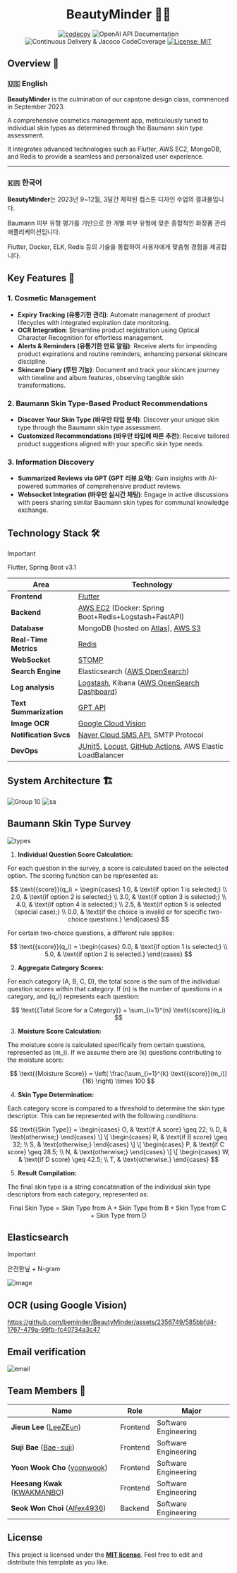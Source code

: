 <div align="center">
  
# BeautyMinder 💄✨

[![codecov](https://codecov.io/gh/beminder/BeautyMinder/graph/badge.svg?token=XJ79PXGWBC)](https://codecov.io/gh/beminder/BeautyMinder)
![OpenAI API Documentation](https://github.com/beminder/BeautyMinder/actions/workflows/api-doc.yml/badge.svg)
![Continuous Delivery & Jacoco CodeCoverage](https://github.com/beminder/BeautyMinder/actions/workflows/deployment-and-code-coverage-workflow.yml/badge.svg)
[![License: MIT](https://img.shields.io/badge/License-MIT-yellow.svg)](https://opensource.org/licenses/MIT)

</div>

## Overview 🌟

### 🇺🇸 English

**BeautyMinder** is the culmination of our capstone design class, commenced in September 2023.

A comprehensive cosmetics management app, meticulously tuned to individual skin types as determined through the Baumann skin type assessment.

It integrates advanced technologies such as Flutter, AWS EC2, MongoDB, and Redis to provide a seamless and personalized user experience.

---

### 🇰🇷 한국어

**BeautyMinder**는 2023년 9~12월, 3달간 제작된 캡스톤 디자인 수업의 결과물입니다.

Baumann 피부 유형 평가를 기반으로 한 개별 피부 유형에 맞춘 종합적인 화장품 관리 애플리케이션입니다.

Flutter, Docker, ELK, Redis 등의 기술을 통합하여 사용자에게 맞춤형 경험을 제공합니다.

## Key Features 🎉

### 1. **Cosmetic Management**
   - **Expiry Tracking (유통기한 관리)**: Automate management of product lifecycles with integrated expiration date monitoring.
   - **OCR Integration**: Streamline product registration using Optical Character Recognition for effortless management.
   - **Alerts & Reminders (유통기한 만료 알림)**: Receive alerts for impending product expirations and routine reminders, enhancing personal skincare discipline.
   - **Skincare Diary (루틴 기능)**: Document and track your skincare journey with timeline and album features, observing tangible skin transformations.

### 2. **Baumann Skin Type-Based Product Recommendations**
   - **Discover Your Skin Type (바우만 타입 분석)**: Discover your unique skin type through the Baumann skin type assessment.
   - **Customized Recommendations (바우만 타입에 따른 추천)**: Receive tailored product suggestions aligned with your specific skin type needs.

### 3. **Information Discovery**
   - **Summarized Reviews via GPT (GPT 리뷰 요약)**: Gain insights with AI-powered summaries of comprehensive product reviews.
   - **Websocket Integration (바우만 실시간 채팅)**: Engage in active discussions with peers sharing similar Baumann skin types for communal knowledge exchange.

## Technology Stack 🛠️

> [!IMPORTANT]
> Flutter, Spring Boot v3.1

| Area                 | Technology                                                                                                                                                                      |
|----------------------|---------------------------------------------------------------------------------------------------------------------------------------------------------------------------------|
| **Frontend** | [Flutter](https://flutter.dev/)                                                                                                                                                 |
| **Backend**    | [AWS EC2](https://aws.amazon.com/ko/ec2/) (Docker: Spring Boot+Redis+Logstash+FastAPI)                                                                                          |
| **Database**         | MongoDB (hosted on [Atlas](https://www.mongodb.com/ko-kr/atlas/database)), [AWS S3](https://aws.amazon.com/ko/s3/)                                                              |
| **Real-Time Metrics** | [Redis](https://redis.io/)                                                                                                                                                      |
| **WebSocket**        | [STOMP](https://github.com/stomp-js/stompjs)                                                                                                                                    |
| **Search Engine**    | Elasticsearch ([AWS OpenSearch](https://aws.amazon.com/ko/what-is/opensearch/))                                                                                                 |
| **Log analysis**     | [Logstash](https://www.elastic.co/kr/logstash), Kibana ([AWS OpenSearch Dashboard](https://docs.aws.amazon.com/ko_kr/opensearch-service/latest/developerguide/dashboards.html)) |
| **Text Summarization** | [GPT API](https://platform.openai.com/docs/guides/text-generation)                                                                                                              |
| **Image OCR**        | [Google Cloud Vision](https://cloud.google.com/vision?hl=ko)                                                                                                                    |
| **Notification Svcs** | [Naver Cloud SMS API](https://api.ncloud-docs.com/docs/ai-application-service-sens-smsv2), SMTP Protocol                                                                        |
| **DevOps**           | [JUnit5](https://junit.org/junit5/), [Locust](https://locust.io/), [GitHub Actions](https://github.com/features/actions), AWS Elastic LoadBalancer                                                        |

## System Architecture 🏗️
![Group 10](https://github.com/beminder/BeautyMinder/assets/2356749/ba7cbe30-a516-40aa-96e6-06656bc47068)
![sa](https://github.com/beminder/BeautyMinder/assets/2356749/4fa9732d-3358-45e1-92a4-24c5c6f28382)

## Baumann Skin Type Survey
![types](https://cdn.shopify.com/s/files/1/0740/5984/1838/files/img_1_-_16-baumann-skin-types_800x.png?v=1689709313)

1. **Individual Question Score Calculation:**

For each question in the survey, a score is calculated based on the selected option. The scoring function can be represented as:

$$
\text{{score}}(q_i) =
\begin{cases}
1.0, & \text{if option 1 is selected;} \\
2.0, & \text{if option 2 is selected;} \\
3.0, & \text{if option 3 is selected;} \\
4.0, & \text{if option 4 is selected;} \\
2.5, & \text{if option 5 is selected (special case);} \\
0.0, & \text{if the choice is invalid or for specific two-choice questions.}
\end{cases}
$$

For certain two-choice questions, a different rule applies:

$$
\text{{score}}(q_i) =
\begin{cases}
0.0, & \text{if option 1 is selected;} \\
5.0, & \text{if option 2 is selected.}
\end{cases}
$$

2. **Aggregate Category Scores:**

For each category (A, B, C, D), the total score is the sum of the individual question scores within that category. If \(n\) is the number of questions in a category, and \(q_i\) represents each question:

$$
\text{{Total Score for a Category}} = \sum_{i=1}^{n} \text{{score}}(q_i)
$$

3. **Moisture Score Calculation:**

The moisture score is calculated specifically from certain questions, represented as \(m_i\). If we assume there are \(k\) questions contributing to the moisture score:

$$
\text{{Moisture Score}} = \left( \frac{\sum_{i=1}^{k} \text{{score}}(m_i)}{16} \right) \times 100
$$

4. **Skin Type Determination:**

Each category score is compared to a threshold to determine the skin type descriptor. This can be represented with the following conditions:

$$
\text{{Skin Type}} =
\begin{cases}
O, & \text{if A score} \geq 22; \\
D, & \text{otherwise;}
\end{cases}
\]
\[
\begin{cases}
R, & \text{if B score} \geq 32; \\
S, & \text{otherwise;}
\end{cases}
\]
\[
\begin{cases}
P, & \text{if C score} \geq 28.5; \\
N, & \text{otherwise;}
\end{cases}
\]
\[
\begin{cases}
W, & \text{if D score} \geq 42.5; \\
T, & \text{otherwise.}
\end{cases}
$$

5. **Result Compilation:**

The final skin type is a string concatenation of the individual skin type descriptors from each category, represented as:

$$
\text{{Final Skin Type}} = \text{{Skin Type from A}} + \text{{Skin Type from B}} + \text{{Skin Type from C}} + \text{{Skin Type from D}}
$$

## Elasticsearch

> [!IMPORTANT]
> 은전한닢 + N-gram 

![image](https://github.com/LeeZEun/beautyMinder/assets/2356749/b80069c3-7b96-4c80-a2c3-8600d258819a)

## OCR (using Google Vision)
https://github.com/beminder/BeautyMinder/assets/2356749/585bbfd4-1767-479a-99fb-fc40734a3c47

## Email verification
![email](https://github.com/beminder/BeautyMinder/assets/2356749/5c674c89-769f-420d-8190-af488e3425fa)

## Team Members 👥
| Name                                                          | Role           | Major                     |
|---------------------------------------------------------------|----------------|---------------------------|
| **Jieun Lee** ([LeeZEun](https://github.com/LeeZEun))         | Frontend        | Software Engineering      |
| **Suji Bae** ([Bae-suji](https://github.com/Bae-suji))        | Frontend         | Software Engineering      |
| **Yoon Wook Cho** ([yoonwook](https://github.com/yoonwook))   | Frontend         | Software Engineering      |
| **Heesang Kwak** ([KWAKMANBO](https://github.com/KWAKMANBO))  | Frontend         | Software Engineering      |
| **Seok Won Choi** ([Alfex4936](https://github.com/Alfex4936)) | Backend          | Software Engineering      |

## License

This project is licensed under the [**MIT license**](https://github.com/beminder/BeautyMinder/blob/main/LICENSE). Feel free to edit and distribute this template as you like.

